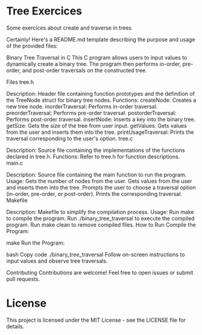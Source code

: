 # Tree Exercices
Some exercices about create and traverse in trees


Certainly! Here's a README.md template describing the purpose and usage of the provided files:

Binary Tree Traversal in C
This C program allows users to input values to dynamically create a binary tree. The program then performs in-order, pre-order, and post-order traversals on the constructed tree.

Files
tree.h

Description: Header file containing function prototypes and the definition of the TreeNode struct for binary tree nodes.
Functions:
createNode: Creates a new tree node.
inorderTraversal: Performs in-order traversal.
preorderTraversal: Performs pre-order traversal.
postorderTraversal: Performs post-order traversal.
insertNode: Inserts a key into the binary tree.
getSize: Gets the size of the tree from user input.
getValues: Gets values from the user and inserts them into the tree.
printUsageTraversal: Prints the traversal corresponding to the user's option.
tree.c

Description: Source file containing the implementations of the functions declared in tree.h.
Functions: Refer to tree.h for function descriptions.
main.c

Description: Source file containing the main function to run the program.
Usage:
Gets the number of nodes from the user.
Gets values from the user and inserts them into the tree.
Prompts the user to choose a traversal option (in-order, pre-order, or post-order).
Prints the corresponding traversal.
Makefile

Description: Makefile to simplify the compilation process.
Usage:
Run make to compile the program.
Run ./binary_tree_traversal to execute the compiled program.
Run make clean to remove compiled files.
How to Run
Compile the Program:


make
Run the Program:

bash
Copy code
./binary_tree_traversal
Follow on-screen instructions to input values and observe tree traversals.

Contributing
Contributions are welcome! Feel free to open issues or submit pull requests.

# License
This project is licensed under the MIT License - see the LICENSE file for details.

